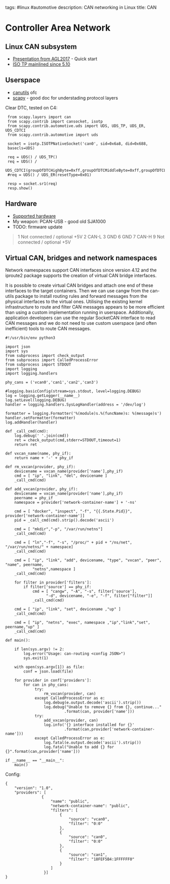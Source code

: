 tags: #linux #automotive
description: CAN networking in Linux
title: CAN

Controller Area Network
=======================

Linux CAN subsystem
-------------------

-   [Presentation from AGL2017] - Quick start
-   [ISO TP mainlined since 5.10]

Userspace
---------

-   [canutils] ofc
-   [scapy] - good doc for understading protocol layers

Clear DTC, tested on C4:

     from scapy.layers import can
     from scapy.contrib import cansocket, isotp
     from scapy.contrib.automotive.uds import UDS, UDS_TP, UDS_ER, UDS_CDTCI
     from scapy.contrib.automotive import uds

     socket = isotp.ISOTPNativeSocket('can0', sid=0x6a8, did=0x688,
     basecls=UDS)

     req = UDS() / UDS_TP()
     req = UDS() /
     UDS_CDTCI(groupOfDTCHighByte=0xff,groupOfDTCMiddleByte=0xff,groupOfDTCLowByte=0xff)
     #req = UDS() / UDS_ER(resetType=0x01)

     resp = socket.sr1(req)
     resp.show()

Hardware
--------

-   [Supported hardware]
-   My weapon: PCAN-USB - good old SJA1000
-   TODO: firmware update

> 1 	Not connected / optional +5V 2 	CAN-L 3 	GND 6 	GND 7 	CAN-H 9 	Not
> connected / optional +5V

Virtual CAN, bridges and network namespaces
-------------------------------------------

Network namespaces support CAN interfaces since version 4.12 and the
iproute2 package supports the creation of virtual CAN bridge interfaces.

It is possible to create virtual CAN bridges and attach one end of these
interfaces to the target containers. Then we can use cangw from the
can-utils package to install routing rules and forward messages from the
physical interfaces to the virtual ones. Utilising the existing kernel
infrastructure to route and filter CAN messages appears to be more
efficient than using a custom implementation running in userspace.
Additionally, application developers can use the regular SocketCAN
interface to read CAN messages and we do not need to use custom
userspace (and often inefficient) tools to route CAN messages.

    #!/usr/bin/env python3

    import json
    import sys
    from subprocess import check_output
    from subprocess import CalledProcessError
    from subprocess import STDOUT
    import logging
    import logging.handlers

    phy_cans = ('vcan0','can1','can2','can3')

    #logging.basicConfig(stream=sys.stdout, level=logging.DEBUG)
    log = logging.getLogger(__name__)
    log.setLevel(logging.DEBUG)
    handler = logging.handlers.SysLogHandler(address = '/dev/log')

    formatter = logging.Formatter('%(module)s.%(funcName)s: %(message)s')
    handler.setFormatter(formatter)
    log.addHandler(handler)

    def _call_cmd(cmd):
        log.debug(' '.join(cmd))
        ret = check_output(cmd,stderr=STDOUT,timeout=1)
        return ret

    def vxcan_name(name, phy_if):
        return name + '-' + phy_if

    def rm_vxcan(provider, phy_if):
        devicename = vxcan_name(provider['name'],phy_if)
        cmd = [ "ip", "link", "del", devicename ]
        _call_cmd(cmd)

    def add_vxcan(provider, phy_if):
        devicename = vxcan_name(provider['name'],phy_if)
        peername = phy_if
        namespace = provider['network-container-name'] + '-ns'
       
        cmd = [ "docker", "inspect", "-f", "{{.State.Pid}}", provider['network-container-name']]
        pid = _call_cmd(cmd).strip().decode('ascii')
      
        cmd = [ "mkdir","-p", "/var/run/netns"]
        _call_cmd(cmd)
      
        cmd = [ "ln","-f", "-s", "/proc/" + pid + "/ns/net", "/var/run/netns/" + namespace]
        _call_cmd(cmd)

        cmd = [ "ip", "link", "add", devicename, "type", "vxcan", "peer", "name", peername, 
                "netns",namespace ]
        _call_cmd(cmd)

        for filter in provider['filters']:
            if filter['source'] == phy_if:
                cmd = [ "cangw", "-A", "-s", filter['source'], 
                      "-d", devicename, "-e", "-f", filter["filter"]]
                _call_cmd(cmd) 

        cmd = [ "ip", "link", "set", devicename ,"up" ]
        _call_cmd(cmd)

        cmd = [ "ip", "netns", "exec", namespace ,"ip","link","set", peername,"up" ]
        _call_cmd(cmd)
            
    def main():

        if len(sys.argv) != 2:
            log.error("Usage: can-routing <config JSON>")
            sys.exit(1)

        with open(sys.argv[1]) as file:
            conf = json.load(file)
        
        for provider in conf['providers']:
            for can in phy_cans: 
                 try:
                     rm_vxcan(provider, can)
                 except CalledProcessError as e:
                     log.debug(e.output.decode('ascii').strip())
                     log.debug("Unable to remove {} from {}, continue..."
                              .format(can, provider['name']))
                 try:
                     add_vxcan(provider, can)
                     log.info('{} interface installed for {}'
                              .format(can,provider['network-container-name']))
                 except CalledProcessError as e:
                     log.fatal(e.output.decode('ascii').strip())
                     log.fatal("Unable to add {} for {}".format(can,provider['name']))

    if __name__ == "__main__":
        main()

Config:

    {
        "version": "1.0",
        "providers": [
                    {
                        "name": "public",
                        "network-container-name": "public",
                        "filters": [
                            {
                                "source": "vcan0",
                                "filter": "0:0"
                            },
                            {
                                "source": "can0",
                                "filter": "0:0"
                            },
                            {
                                "source": "can1",
                                "filter": "18FEF5B4:1FFFFFF0"
                            }
                        ]
                     }]
    }

  [Presentation from AGL2017]: https://wiki.automotivelinux.org/_media/agl-distro/agl2017-socketcan-print.pdf
  [ISO TP mainlined since 5.10]: https://elixir.bootlin.com/linux/v5.10-rc1/source/net/can/isotp.c
  [canutils]: https://github.com/linux-can/can-utils
  [scapy]: https://github.com/secdev/scapy/blob/master/doc/scapy/layers/automotive.rst
  [Supported hardware]: https://elixir.bootlin.com/linux/v5.10-rc1/source/drivers/net/can
